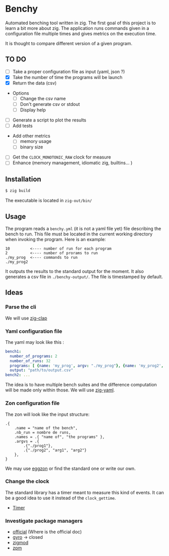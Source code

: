 # Benchy

Automated benching tool written in zig. The first goal of this project is to learn a bit more about zig.
The application runs commands given in a configuration file multiple times and gives metrics on the execution time.

It is thought to compare different version of a given program.

## TO DO

- [ ] Take a proper configuration file as input (yaml, json ?)
- [x] Take the number of time the programs will be launch
- [x] Return the data (csv)
- Options
    - [ ] Change the csv name
    - [ ] Don't generate csv or stdout
    - [ ] Display help
- [ ] Generate a script to plot the results
- [ ] Add tests
- Add other metrics
    - [ ] memory usage
    - [ ] binary size
- [ ] Get the `CLOCK_MONOTONIC_RAW` clock for measure
- [ ] Enhance (memory management, idiomatic zig, builtins... )

## Installation

```bash
$ zig build
```
The executable is located in `zig-out/bin/`

## Usage

The program reads a `benchy.yml` (it is not a yaml file yet) file describing the bench to run.
This file must be located in the current working directory when invoking the program.
Here is an example:

```
10         <---- number of run for each program
2          <---- number of prorams to run
./my_prog  <---- commands to run
./my_prog2 
```

It outputs the results to the standard output for the moment.
It also generates a csv file in `./benchy-output/`. The file is timestamped by default.

## Ideas

### Parse the cli

We will use [zig-clap](https://github.com/Hejsil/zig-clap)

### Yaml configuration file

The yaml may look like this :

```yaml
bench1:
  number_of_programs: 2
  number_of_runs: 32
  programs: [ {name: 'my_prog', argv: "./my_prog"}, {name: 'my_prog2', argv: "./my_prog2"}]
  output: "path/to/output.csv"
bench2: ...
```

The idea is to have multiple bench suites and the difference computation will be made only within those.
We will use [zig-yaml](https://github.com/kubkon/zig-yaml).

### Zon configuration file

The zon will look like the input structure:

```zig
.{
    .name = "name of the bench",
    .nb_run = nombre de runs,
    .names = .{ "name of", "the programs" },
    .argvs = .{ 
        .{"./prog1"}, 
        .{"./prog2", "arg1", "arg2"}
    },
}
```

We may use [eggzon](https://github.com/ziglibs/eggzon) or find the standard one or write our own.

### Change the clock

The standard library has a timer meant to measure this kind of events.
It can be a good idea to use it instead of the `clock_gettime`.
- [Timer](https://ziglang.org/documentation/master/std/#A;std:time.Timer)

### Investigate package managers

- [official](https://kassane.github.io/2023/05/03/zig-pkg/) (Where is the official doc)
- [gyro](https://github.com/mattnite/gyro) -> closed
- [zigmod](https://github.com/nektro/zigmod)
- [zpm](https://github.com/zigtools/zpm)
